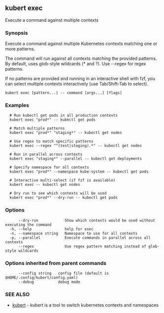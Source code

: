 ## kubert exec

Execute a command against multiple contexts

### Synopsis

Execute a command against multiple Kubernetes contexts matching one or more patterns.

The command will run against all contexts matching the provided patterns.
By default, uses glob-style wildcards (* and ?). Use --regex for regex patterns.

If no patterns are provided and running in an interactive shell with fzf,
you can select multiple contexts interactively (use Tab/Shift-Tab to select).

```
kubert exec [pattern...] -- command [args...] [flags]
```

### Examples

```
  # Run kubectl get pods in all production contexts
  kubert exec "prod*" -- kubectl get pods

  # Match multiple patterns
  kubert exec "prod*" "staging*" -- kubectl get nodes

  # Use regex to match specific patterns
  kubert exec --regex "^(test|staging).*" -- kubectl get nodes

  # Run in parallel across contexts
  kubert exec "staging*" --parallel -- kubectl get deployments

  # Specify namespace for all contexts
  kubert exec "prod*" --namespace kube-system -- kubectl get pods
  
  # Interactive multi-select (if fzf is available)
  kubert exec -- kubectl get nodes
  
  # Dry run to see which contexts will be used
  kubert exec "prod*" --dry-run -- kubectl get pods
```

### Options

```
      --dry-run            Show which contexts would be used without executing the command
  -h, --help               help for exec
  -n, --namespace string   Namespace to use for all contexts
  -p, --parallel           Execute commands in parallel across all contexts
      --regex              Use regex pattern matching instead of glob-style wildcards
```

### Options inherited from parent commands

```
      --config string   config file (default is $HOME/.config/kubert/config.yaml)
      --debug           debug mode
```

### SEE ALSO

* [kubert](kubert.md)	 - kubert is a tool to switch kubernetes contexts and namespaces

